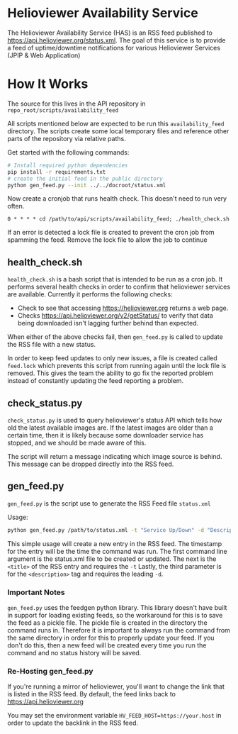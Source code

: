 # Helioviewer Availability Service
The Helioviewer Availability Service (HAS) is an RSS feed
published to https://api.helioviewer.org/status.xml.
The goal of this service is to provide a feed of
uptime/downtime notifications for various Helioviewer
Services (JPIP & Web Application)

# How It Works
The source for this lives in the API repository in
`repo_root/scripts/availability_feed`

All scripts mentioned below are expected to be run this `availability_feed`
directory. The scripts create some local temporary files and reference other
parts of the repository via relative paths.

Get started with the following commands:
```bash
# Install required python dependencies
pip install -r requirements.txt
# create the initial feed in the public directory
python gen_feed.py --init ../../docroot/status.xml
```

Now create a cronjob that runs health check. This doesn't need to run very often.
```cron
0 * * * * cd /path/to/api/scripts/availability_feed; ./health_check.sh
```

If an error is detected a lock file is created to prevent the cron job from
spamming the feed. Remove the lock file to allow the job to continue

## health_check.sh
`health_check.sh` is a bash script that is intended to be run
as a cron job. It performs several health checks in order to
confirm that helioviewer services are available. Currently it
performs the following checks:

- Check to see that accessing https://helioviewer.org returns a web page.
- Checks https://api.helioviewer.org/v2/getStatus/ to verify that data being downloaded isn't lagging further behind than expected.

When either of the above checks fail, then `gen_feed.py` is called
to update the RSS file with a new status.

In order to keep feed updates to only new issues, a file is created called
`feed.lock` which prevents this script from running again until the lock
file is removed. This gives the team the ability to go fix the reported problem
instead of constantly updating the feed reporting a problem.

## check_status.py
`check_status.py` is used to query helioviewer's status API which tells how old
the latest available images are. If the latest images are older than a certain
time, then it is likely because some downloader service has stopped, and we
should be made aware of this.

The script will return a message indicating which image source is behind.
This message can be dropped directly into the RSS feed.

## gen_feed.py
`gen_feed.py` is the script use to generate the RSS Feed file
`status.xml`

Usage:
```bash
python gen_feed.py /path/to/status.xml -t "Service Up/Down" -d "Description of what went wrong (or right)"
```

This simple usage will create a new entry in the RSS feed.
The timestamp for the entry will be the time the command was run.
The first command line argument is the status.xml file to be created or updated.
The next is the `<title>` of the RSS entry and requires the `-t`
Lastly, the third parameter is for the `<description>` tag and requires the leading `-d`.

### Important Notes
`gen_feed.py` uses the feedgen python library. This library doesn't have
built in support for loading existing feeds, so the workaround for this
is to save the feed as a pickle file. The pickle file is created
in the directory the command runs in. Therefore it is important to always
run the command from the same directory in order for this to properly
update your feed. If you don't do this, then a new feed will be created
every time you run the command and no status history will be saved.

### Re-Hosting gen_feed.py
If you're running a mirror of helioviewer, you'll want to change the link
that is listed in the RSS feed. By default, the feed links back to
https://api.helioviewer.org

You may set the environment variable `HV_FEED_HOST=https://your.host`
in order to update the backlink in the RSS feed.
